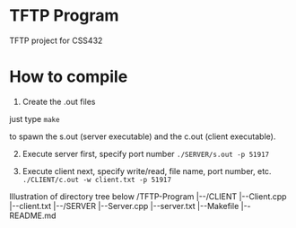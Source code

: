 # TFTP Program
TFTP project for CSS432

# How to compile
1. Create the .out files

just type
`make` 

to spawn the s.out (server executable) and
the c.out (client executable).

2. Execute server first, specify port number
`./SERVER/s.out -p 51917`

3. Execute client next, specify write/read, file name, port number, etc.
`./CLIENT/c.out -w client.txt -p 51917`

Illustration of directory tree below
/TFTP-Program
|--/CLIENT
    |--Client.cpp
    |--client.txt
|--/SERVER
    |--Server.cpp
    |--server.txt
|--Makefile
|--README.md